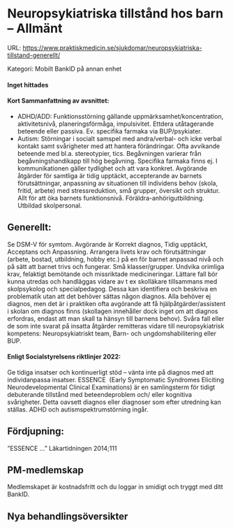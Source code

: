 # Neuropsykiatriska tillstånd hos barn – Allmänt

URL: https://www.praktiskmedicin.se/sjukdomar/neuropsykiatriska-tillstand-generellt/



Kategori: Mobilt BankID på annan enhet

#### Inget hittades

#### Kort Sammanfattning av avsnittet:

* ADHD/ADD: Funktionsstörning gällande uppmärksamhet/koncentration, aktivitetsnivå, planeringsförmåga, impulsivitet. Ettdera utåtagerande beteende eller passiva.
Ev. specifika farmaka via BUP/psykiater.
* Autism: Störningar i socialt samspel med andra/verbal- och icke verbal kontakt samt svårigheter med att hantera förändringar. Ofta avvikande beteende med bl.a. stereotypier, tics. Begåvningen varierar från begåvningshandikapp till hög begåvning.
Specifika farmaka finns ej. I kommunikationen gäller tydlighet och att vara konkret.
Avgörande åtgärder för samtliga är tidig upptäckt, accepterande av barnets förutsättningar, anpassning av situationen till individens behov (skola, fritid, arbete) med stressreduktion, små grupper, översikt och struktur. Allt för att öka barnets funktionsnivå. Föräldra-anhörigutbildning. Utbildad skolpersonal.

## Generellt: 

Se DSM-V för symtom. Avgörande är Korrekt diagnos, Tidig upptäckt, Acceptans och Anpassning. Arrangera livets krav och förutsättningar (arbete, bostad, utbildning, hobby etc.) på en för barnet anpassad nivå och på sätt att barnet trivs och fungerar. Små klasser/grupper. Undvika orimliga krav, felaktigt bemötande och missriktade medicineringar. Lättare fall bör kunna utredas och handläggas vidare av t ex skolläkare tillsammans med skolpsykolog och specialpedagog. Dessa kan identifiera och beskriva en problematik utan att det behöver sättas någon diagnos. Alla behöver ej diagnos, men det är i praktiken ofta avgörande att få hjälpåtgärder/assistent i skolan om diagnos finns (skollagen innehåller dock inget om att diagnos erfordras, endast att man skall ta hänsyn till barnens behov). Svåra fall eller de som inte svarat på insatta åtgärder remitteras vidare till neuropsykiatrisk kompetens: Neuropsykiatriskt team, Barn- och ungdomshabilitering eller BUP.

#### Enligt Socialstyrelsens riktlinjer 2022:

Ge tidiga insatser och kontinuerligt stöd – vänta inte på diagnos med att individanpassa insatser.
ESSENCE 
(Early Symptomatic Syndromes Eliciting Neurodevelopmental Clinical Examinations) är en samlingsterm för tidigt debuterande tillstånd med beteendeproblem och/ eller kognitiva svårigheter. Detta oavsett diagnos eller diagnoser som efter utredning kan ställas. ADHD och autismspektrumstörning ingår.

## Fördjupning:

”ESSENCE …” Läkartidningen 2014;111

## PM-medlemskap

Medlemskapet är kostnadsfritt och du loggar in smidigt och tryggt med ditt BankID.

## Nya behandlingsöversikter

